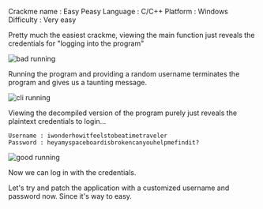 Crackme name : Easy Peasy
Language : C/C++
Platform : Windows
Difficulty : Very easy

Pretty much the easiest crackme, viewing the main function just reveals the credentials for "logging into the program"

![bad running](https://raw.githubusercontent.com/x00pwn/reverse-engineering-practice/master/images/1-easypeasy.png)

Running the program and providing a random username terminates the program and gives us a taunting message.

![cli running](https://raw.githubusercontent.com/x00pwn/reverse-engineering-practice/master/images/2-easypeasy.png)

Viewing the decompiled version of the program purely just reveals the plaintext credentials to login...

```
Username : iwonderhowitfeelstobeatimetraveler
Password : heyamyspaceboardisbrokencanyouhelpmefindit?
```


![good running](https://raw.githubusercontent.com/x00pwn/reverse-engineering-practice/master/images/0-easypeasy.png)

Now we can log in with the credentials.

Let's try and patch the application with a customized username and password now. Since it's way to easy.
